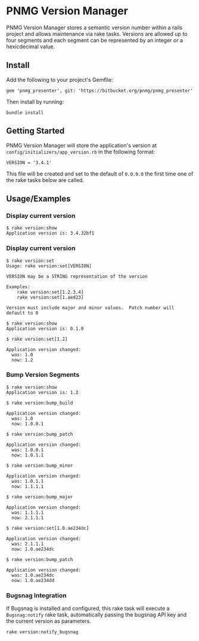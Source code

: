 # PNMG Version Manager

PNMG Version Manager stores a semantic version number within a rails project and allows maintenance via rake tasks.  Versions are allowed up to four segments and each segment can be represented by an integer or a hexicdecimal value.

## Install

Add the following to your project's Gemfile:

    gem 'pnmg_presenter', git: 'https://bitbucket.org/pnmg/pnmg_presenter'

Then install by running:

    bundle install

## Getting Started

PNMG Version Manager will store the application's version at `config/initializers/app_version.rb` in the following format:

    VERSION = '3.4.1'

This file will be created and set to the default of `0.0.0.0` the first time one of the rake tasks below are called.

## Usage/Examples

### Display current version

    $ rake version:show
    Application version is: 3.4.32bf1 

### Display current version

    $ rake version:set
    Usage: rake version:set[VERSION]

    VERSION may be a STRING representation of the version

    Examples:
        rake version:set[1.2.3.4]
        rake version:set[1.aed23]

    Version must include major and minor values.  Patch number will default to 0

    $ rake version:show   
    Application version is: 0.1.0
 
    $ rake version:set[1.2]

    Application version changed:
      was: 1.0
      now: 1.2

### Bump Version Segments

    $ rake version:show   
    Application version is: 1.2
        
    $ rake version:bump_build
    
    Application version changed:
      was: 1.0
      now: 1.0.0.1
    
    $ rake version:bump_patch
    
    Application version changed:
      was: 1.0.0.1
      now: 1.0.1.1
    
    $ rake version:bump_minor
    
    Application version changed:
      was: 1.0.1.1
      now: 1.1.1.1
    
    $ rake version:bump_major
    
    Application version changed:
      was: 1.1.1.1
      now: 2.1.1.1

    $ rake version:set[1.0.ae234dc]

    Application version changed:
      was: 2.1.1.1
      now: 1.0.ae234dc

    $ rake version:bump_patch

    Application version changed:
      was: 1.0.ae234dc
      now: 1.0.ae234dd

### Bugsnag Integration

If Bugsnag is installed and configured, this rake task will execute a `Bugsnag:notify` rake task, automatically passing the bugsnag API key and the current version as parameters.

    rake version:notify_bugsnag